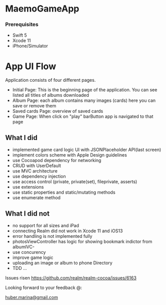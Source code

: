 # MaemoGameApp

### Prerequisites
- Swift 5
- Xcode 11
- iPhone/Simulator

# App UI Flow
Application consists of four different pages.

- Initial Page: This is the beginning page of the application. You can see listed all titles of albums downloaded
- Album Page: each album contains many images (cards) here you can save or remove them
- Saved cards Page: overview of saved cards
- Game Page: When click on "play" barButton app is navigated to that page

## What I did

- implemented game card logic UI with JSONPlaceholder API(last screen)
- implement colors scheme with Apple Design guidelines
- use Cocoapod dependency for networking
- CRUD with UserDefault
- use MVC architecture
- use dependency injection
- use access control (private, private(set), fileprivate, asserts)
- use extensions
- use static properties and static/mutating methods
- use enumerate method

## What I did not

- no support for all sizes and iPad
- connecting Realm did not work in Xcode 11 and iOS13
- error handling is not implemented fully
- photosViewController has logic for showing bookmark indictor from albumlVC- 
- use concurency
- improve game logic
- uploading an image or album to phone Directory
- TDD ...

Issues risen https://github.com/realm/realm-cocoa/issues/6163

Looking forward to your feedback @:

huber.marina@gmail.com

